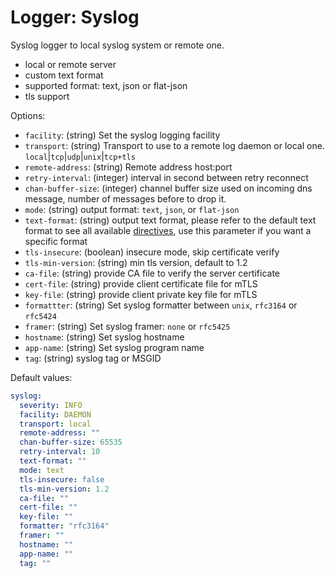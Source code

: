 
# Logger: Syslog

Syslog logger to local syslog system or remote one.

* local or remote server
* custom text format
* supported format: text, json or flat-json
* tls support

Options:

* `facility`: (string) Set the syslog logging facility
* `transport`: (string) Transport to use to a remote log daemon or local one. `local`|`tcp`|`udp`|`unix`|`tcp+tls`
* `remote-address`: (string) Remote address host:port
* `retry-interval`: (integer) interval in second between retry reconnect
* `chan-buffer-size`: (integer) channel buffer size used on incoming dns message, number of messages before to drop it.
* `mode`: (string) output format: `text`, `json`, or `flat-json`
* `text-format`: (string) output text format, please refer to the default text format to see all available [directives](../configuration.md#custom-text-format), use this parameter if you want a specific format
* `tls-insecure`: (boolean) insecure mode, skip certificate verify
* `tls-min-version`: (string) min tls version, default to 1.2
* `ca-file`: (string) provide CA file to verify the server certificate
* `cert-file`: (string) provide client certificate file for mTLS
* `key-file`: (string) provide client private key file for mTLS
* `formattter`: (string) Set syslog formatter between `unix`, `rfc3164` or `rfc5424`
* `framer`: (string) Set syslog framer: `none` or `rfc5425`
* `hostname`: (string) Set syslog hostname
* `app-name`: (string) Set syslog program name
* `tag`: (string) syslog tag or MSGID

Default values:

```yaml
syslog:
  severity: INFO
  facility: DAEMON
  transport: local
  remote-address: ""
  chan-buffer-size: 65535
  retry-interval: 10
  text-format: ""
  mode: text
  tls-insecure: false
  tls-min-version: 1.2
  ca-file: ""
  cert-file: ""
  key-file: ""
  formatter: "rfc3164"
  framer: ""
  hostname: ""
  app-name: ""
  tag: ""
```
